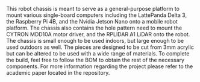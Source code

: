 This robot chassis is meant to serve as a general-purpose platform to mount various single-board computers including the LattePanda Delta 3, the Raspberry Pi 4B, and the Nvidia Jetson Nano onto a mobile robot platform.  The chassis also contains the hole pattern need to mount the CYTRON MDD10A motor driver, and the RPLIDAR A1 LiDAR onto the robot. 
 The chassis is small enough to be used indoors, but large enough to be used outdoors as well.  The pieces are designed to be cut from 3mm acrylic but can be altered to be used with a wide range of materials.  To complete the build, feel free to follow the BOM to obtain the rest of the necessary components. For more information regarding the project please refer to the academic paper located in the repository.  
